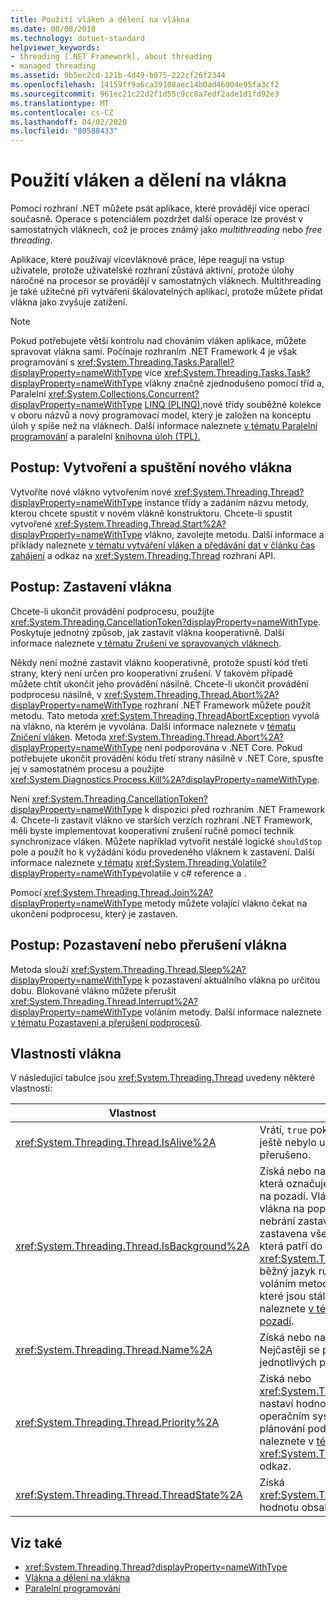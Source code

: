 ```yaml
---
title: Použití vláken a dělení na vlákna
ms.date: 08/08/2018
ms.technology: dotnet-standard
helpviewer_keywords:
- threading [.NET Framework], about threading
- managed threading
ms.assetid: 9b5ec2cd-121b-4d49-b075-222cf26f2344
ms.openlocfilehash: 14159ff9a6ca39108aec14b0ad46004e95fa3cf2
ms.sourcegitcommit: 961ec21c22d2f1d55c9cc8a7edf2ade1d1fd92e3
ms.translationtype: MT
ms.contentlocale: cs-CZ
ms.lasthandoff: 04/02/2020
ms.locfileid: "80588433"
---
```

# <a name="using-threads-and-threading"></a>Použití vláken a dělení na vlákna

Pomocí rozhraní .NET můžete psát aplikace, které provádějí více operací současně. Operace s potenciálem pozdržet další operace lze provést v samostatných vláknech, což je proces známý jako *multithreading* nebo *free threading*.  
  
Aplikace, které používají vícevláknové práce, lépe reagují na vstup uživatele, protože uživatelské rozhraní zůstává aktivní, protože úlohy náročné na procesor se provádějí v samostatných vláknech. Multithreading je také užitečné při vytváření škálovatelných aplikací, protože můžete přidat vlákna jako zvyšuje zatížení.

> [!NOTE]
> Pokud potřebujete větší kontrolu nad chováním vláken aplikace, můžete spravovat vlákna sami. Počínaje rozhraním .NET Framework 4 je však programování s <xref:System.Threading.Tasks.Parallel?displayProperty=nameWithType> více <xref:System.Threading.Tasks.Task?displayProperty=nameWithType> vlákny značně zjednodušeno pomocí tříd a, Paralelní <xref:System.Collections.Concurrent?displayProperty=nameWithType> [LINQ (PLINQ),](../parallel-programming/introduction-to-plinq.md)nové třídy souběžné kolekce v oboru názvů a nový programovací model, který je založen na konceptu úloh y spíše než na vláknech. Další informace naleznete [v tématu Paralelní programování](../parallel-programming/index.md) a paralelní [knihovna úloh (TPL).](../parallel-programming/task-parallel-library-tpl.md)

## <a name="how-to-create-and-start-a-new-thread"></a>Postup: Vytvoření a spuštění nového vlákna

Vytvoříte nové vlákno vytvořením nové <xref:System.Threading.Thread?displayProperty=nameWithType> instance třídy a zadáním názvu metody, kterou chcete spustit v novém vlákně konstruktoru. Chcete-li spustit vytvořené <xref:System.Threading.Thread.Start%2A?displayProperty=nameWithType> vlákno, zavolejte metodu. Další informace a příklady naleznete [v tématu vytváření vláken a předávání dat v článku čas zahájení](creating-threads-and-passing-data-at-start-time.md) a odkaz na <xref:System.Threading.Thread> rozhraní API.

## <a name="how-to-stop-a-thread"></a>Postup: Zastavení vlákna

Chcete-li ukončit provádění podprocesu, použijte <xref:System.Threading.CancellationToken?displayProperty=nameWithType>. Poskytuje jednotný způsob, jak zastavit vlákna kooperativně. Další informace naleznete [v tématu Zrušení ve spravovaných vláknech](cancellation-in-managed-threads.md).

Někdy není možné zastavit vlákno kooperativně, protože spustí kód třetí strany, který není určen pro kooperativní zrušení. V takovém případě můžete chtít ukončit jeho provádění násilně. Chcete-li ukončit provádění podprocesu násilně, v <xref:System.Threading.Thread.Abort%2A?displayProperty=nameWithType> rozhraní .NET Framework můžete použít metodu. Tato metoda <xref:System.Threading.ThreadAbortException> vyvolá na vlákno, na kterém je vyvolána. Další informace naleznete v [tématu Zničení vláken](destroying-threads.md). Metoda <xref:System.Threading.Thread.Abort%2A?displayProperty=nameWithType> není podporována v .NET Core. Pokud potřebujete ukončit provádění kódu třetí strany násilně v .NET Core, spusťte jej v samostatném procesu a použijte <xref:System.Diagnostics.Process.Kill%2A?displayProperty=nameWithType>.

Není <xref:System.Threading.CancellationToken?displayProperty=nameWithType> k dispozici před rozhraním .NET Framework 4. Chcete-li zastavit vlákno ve starších verzích rozhraní .NET Framework, měli byste implementovat kooperativní zrušení ručně pomocí technik synchronizace vláken. Můžete například vytvořit nestálé logické `shouldStop` pole a použít ho k vyžádání kódu provedeného vláknem k zastavení. Další informace naleznete [v tématu](../../csharp/language-reference/keywords/volatile.md) <xref:System.Threading.Volatile?displayProperty=nameWithType>volatile v c# reference a .

Pomocí <xref:System.Threading.Thread.Join%2A?displayProperty=nameWithType> metody můžete volající vlákno čekat na ukončení podprocesu, který je zastaven.

## <a name="how-to-pause-or-interrupt-a-thread"></a>Postup: Pozastavení nebo přerušení vlákna

Metoda slouží <xref:System.Threading.Thread.Sleep%2A?displayProperty=nameWithType> k pozastavení aktuálního vlákna po určitou dobu. Blokované vlákno můžete přerušit <xref:System.Threading.Thread.Interrupt%2A?displayProperty=nameWithType> voláním metody. Další informace naleznete [v tématu Pozastavení a přerušení podprocesů](pausing-and-resuming-threads.md).

## <a name="thread-properties"></a>Vlastnosti vlákna

V následující tabulce jsou <xref:System.Threading.Thread> uvedeny některé vlastnosti:  
  
|Vlastnost|Popis|  
|--------------|-----------|  
|<xref:System.Threading.Thread.IsAlive%2A>|Vrátí, `true` pokud vlákno bylo spuštěno a ještě nebylo ukončeno normálně nebo přerušeno.|  
|<xref:System.Threading.Thread.IsBackground%2A>|Získá nebo nastaví logickou hodnotu, která označuje, pokud vlákno je vlákno na pozadí. Vlákna na pozadí jsou jako vlákna na popředí, ale vlákno na pozadí nebrání zastavení procesu. Jakmile jsou zastavena všechna vlákna v popředí, která patří do procesu, <xref:System.Threading.Thread.Abort%2A> běžný jazyk runtime ukončí proces voláním metody na vláknech na pozadí, které jsou stále naživu. Další informace naleznete [v tématu Popředí a vlákna na pozadí](foreground-and-background-threads.md).|  
|<xref:System.Threading.Thread.Name%2A>|Získá nebo nastaví název vlákna. Nejčastěji se používá ke zjištění jednotlivých podprocesů při ladění.|  
|<xref:System.Threading.Thread.Priority%2A>|Získá nebo <xref:System.Threading.ThreadPriority> nastaví hodnotu, která se používá v operačním systému k upřednostnění plánování podprocesů. Další informace naleznete v [tématu Plánování vláken](scheduling-threads.md) a <xref:System.Threading.ThreadPriority> odkaz.|  
|<xref:System.Threading.Thread.ThreadState%2A>|Získá <xref:System.Threading.ThreadState> hodnotu obsahující aktuální stavy vlákna.|  

## <a name="see-also"></a>Viz také

- <xref:System.Threading.Thread?displayProperty=nameWithType>
- [Vlákna a dělení na vlákna](threads-and-threading.md)
- [Paralelní programování](../parallel-programming/index.md)
